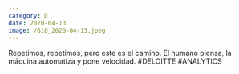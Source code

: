 ```yaml
--- 
category: D 
date: 2020-04-13 
image: /610_2020-04-13.jpeg 
--- 
```


Repetimos, repetimos, pero este es el camino. El humano piensa, la máquina automatiza y pone velocidad. #DELOITTE #ANALYTICS